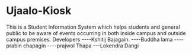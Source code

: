 # Ujaalo-Kiosk
This is  a Student Information System which helps students and general public to be aware of events occurring in both inside campus and outside campus premises.
Developers
----Kshitij Bajagain.
----Buddha lama
----prabin chapagin
----prajwol Thapa
---Lokendra Dangi
